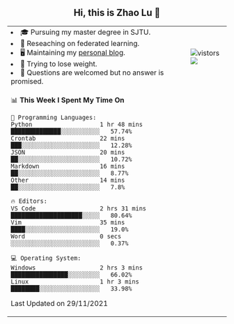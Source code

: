 <h2 align="center"> Hi, this is Zhao Lu 👋</h2>

<table style="overflow:hidden;">
    <tr> 
        <td>
            <li>🎓 Pursuing my master degree in SJTU.</li>
            <li>🌱 Reseaching on federated learning.</li>
            <li>🖥️ Maintaining my <a href="https://ifarewell.xyz">personal blog</a>.</li>
            <li>💪 Trying to lose weight.</li>
            <li>💬 Questions are welcomed but no answer is promised.</li> 
        </td>
        <td>
            <img src="https://visitor-badge.glitch.me/badge?page_id=ifarewell" alt="vistors" />
        <br>
          <img src="https://github-readme-stats.vercel.app/api?username=ifarewell&theme=graywhite&hide=prs,contribs&show_icons=true&hide_border=true&icon_color=CE1D2D&text_color=718096&bg_color=ffffff&hide_title=true" />
        </td>
    </tr>
    <tr>
        <td colspan="2">
            
<!--START_SECTION:waka-->
📊 **This Week I Spent My Time On** 

```text
💬 Programming Languages: 
Python                   1 hr 48 mins        ██████████████░░░░░░░░░░░   57.74% 
Crontab                  22 mins             ███░░░░░░░░░░░░░░░░░░░░░░   12.28% 
JSON                     20 mins             ██░░░░░░░░░░░░░░░░░░░░░░░   10.72% 
Markdown                 16 mins             ██░░░░░░░░░░░░░░░░░░░░░░░   8.77% 
Other                    14 mins             ██░░░░░░░░░░░░░░░░░░░░░░░   7.8%

🔥 Editors: 
VS Code                  2 hrs 31 mins       ████████████████████░░░░░   80.64% 
Vim                      35 mins             ████░░░░░░░░░░░░░░░░░░░░░   19.0% 
Word                     0 secs              ░░░░░░░░░░░░░░░░░░░░░░░░░   0.37%

💻 Operating System: 
Windows                  2 hrs 3 mins        ████████████████░░░░░░░░░   66.02% 
Linux                    1 hr 3 mins         ████████░░░░░░░░░░░░░░░░░   33.98%

```


 Last Updated on 29/11/2021
<!--END_SECTION:waka-->
            
</td></tr>
</table>

